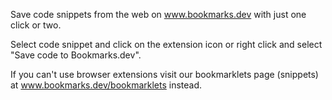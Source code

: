 Save code snippets from the web on www.bookmarks.dev with just one click or two.

Select code snippet and click on the extension icon or right click and select "Save code to Bookmarks.dev".

If you can't use browser extensions visit our bookmarklets page (snippets) at www.bookmarks.dev/bookmarklets instead.